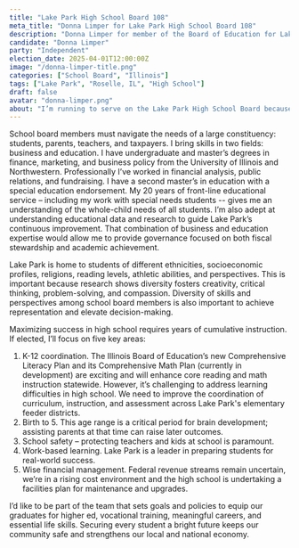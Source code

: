 ```yaml
---
title: "Lake Park High School Board 108"
meta_title: "Donna Limper for Lake Park High School Board 108"
description: "Donna Limper for member of the Board of Education for Lake Park High School District 108 in Roselle, IL"
candidate: "Donna Limper"
party: "Independent"
election_date: 2025-04-01T12:00:00Z
image: "/donna-limper-title.png"
categories: ["School Board", "Illinois"]
tags: ["Lake Park", "Roselle, IL", "High School"]
draft: false
avatar: "donna-limper.png"
about: "I’m running to serve on the Lake Park High School Board because I deeply value public education as a common good and a cornerstone of democracy. It’s also a crucial vehicle of opportunity for all students to succeed in an advanced, competitive global economy. Nonpartisan, local governance is vital to public schools. Public schools are places where neighbors can cooperate across differences to engineer outcomes that enrich our children and our community."
---
```


School board members must navigate the needs of a large constituency: students, parents, teachers, and taxpayers. I bring skills in two fields: business and education. I have undergraduate and master’s degrees in finance, marketing, and business policy from the University of Illinois and Northwestern. Professionally I’ve worked in financial analysis, public relations, and fundraising. I have a second master’s in education with a special education endorsement. My 20 years of front-line educational service – including my work with special needs students -- gives me an understanding of the whole-child needs of all students. I’m also adept at understanding educational data and research to guide Lake Park’s continuous improvement. That combination of business and education expertise would allow me to provide governance focused on both fiscal stewardship and academic achievement. 

Lake Park is home to students of different ethnicities, socioeconomic profiles, religions, reading levels, athletic abilities, and perspectives. This is important because research shows diversity fosters creativity, critical thinking, problem-solving, and compassion. Diversity of skills and perspectives among school board members is also important to achieve representation and elevate decision-making. 

Maximizing success in high school requires years of cumulative instruction.  If elected, I’ll focus on five key areas:
1. K-12 coordination. The Illinois Board of Education’s new Comprehensive Literacy Plan and its Comprehensive Math Plan (currently in development) are exciting and will enhance core reading and math instruction statewide. However, it’s challenging to address learning difficulties in high school. We need to improve the coordination of curriculum, instruction, and assessment across Lake Park's elementary feeder districts.
2. Birth to 5. This age range is a critical period for brain development; assisting parents at that time can raise later outcomes.
3. School safety – protecting teachers and kids at school is paramount.
4. Work-based learning. Lake Park is a leader in preparing students for real-world success.
5. Wise financial management. Federal revenue streams remain uncertain, we’re in a rising cost environment and the high school is undertaking a facilities plan for maintenance and upgrades.

I’d like to be part of the team that sets goals and policies to equip our graduates for higher ed, vocational training, meaningful careers, and essential life skills. Securing every student a bright future keeps our community safe and strengthens our local and national economy.
